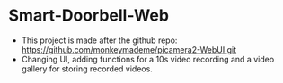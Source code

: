 # Smart-Doorbell-Web
  - This project is made after the github repo: https://github.com/monkeymademe/picamera2-WebUI.git
  - Changing UI, adding functions for a 10s video recording and a video gallery for storing recorded videos.

